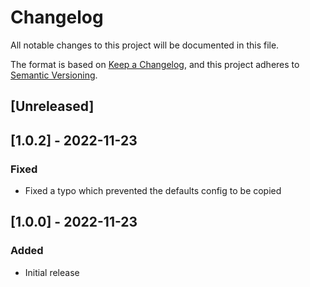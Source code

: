 # Changelog

All notable changes to this project will be documented in this file.

The format is based on [Keep a Changelog](https://keepachangelog.com/en/1.0.0/),
and this project adheres to [Semantic Versioning](https://semver.org/spec/v2.0.0.html).

## [Unreleased]

## [1.0.2] - 2022-11-23

### Fixed

- Fixed a typo which prevented the defaults config to be copied

## [1.0.0] - 2022-11-23

### Added

- Initial release
